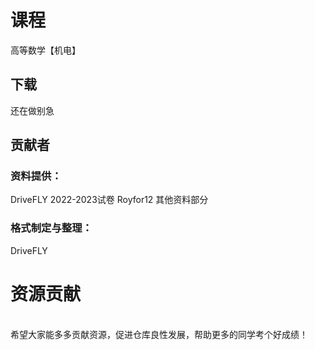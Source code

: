 # 课程

高等数学【机电】

## 下载

还在做别急

## 贡献者
### 资料提供：
DriveFLY 2022-2023试卷
Royfor12 其他资料部分

### 格式制定与整理：
DriveFLY
<br><h1>资源贡献</h1><br>希望大家能多多贡献资源，促进仓库良性发展，帮助更多的同学考个好成绩！
